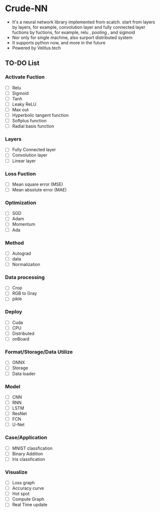 # Crude-NN
- It's a neural network library implemented from scatch.
  start from layers by layers, for example, convolution layer and fully connected layer
  fuctions by fuctions, for example, relu , pooling , and sigmoid
- Nor only for single machine, also surport distributed system  
- It supports python now, and more in the future
- Powered by Velitus.tech
## TO-DO List
### Activate Fuction
- [ ] Relu
- [ ] Sigmoid
- [ ] Tanh
- [ ] Leaky ReLU
- [ ] Max out
- [ ] Hyperbolic tangent function
- [ ] Softplus function
- [ ] Radial basis function
### Layers
- [ ] Fully Connected layer
- [ ] Convolution layer
- [ ] Linear layer
### Loss Fuction
- [ ] Mean square error (MSE)
- [ ] Mean absolute error (MAE)
### Optimization
- [ ] SGD
- [ ] Adam
- [ ] Momentum
- [ ] Ada
### Method
- [ ] Autograd
- [ ] data
- [ ] Normalization
### Data processing
- [ ] Crop
- [ ] RGB to Gray
- [ ] pikle
### Deploy
- [ ] Cuda
- [ ] CPU
- [ ] Distributed
- [ ] onBoard
### Format/Storage/Data Utilize
- [ ] ONNX
- [ ] Storage
- [ ] Data loader
### Model
- [ ] CNN
- [ ] RNN
- [ ] LSTM
- [ ] ResNet
- [ ] FCN
- [ ] U-Net
### Case/Application
- [ ] MNIST classfication
- [ ] Binary Addition
- [ ] Iris classfication
### Visualize
- [ ] Loss graph
- [ ] Accuracy curve
- [ ] Hot spot
- [ ] Compute Graph
- [ ] Real Time update
